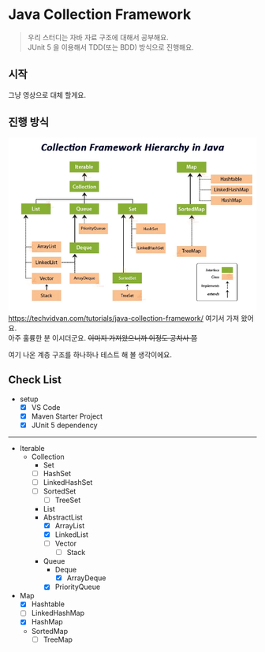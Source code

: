# Java Collection Framework
> 우리 스터디는 자바 자료 구조에 대해서 공부해요.  
> JUnit 5 을 이용해서 TDD(또는 BDD) 방식으로 진행해요.

## 시작
그냥 영상으로 대체 할게요.

## 진행 방식
![](./collection-framework-hierarchy-in-java.webp)
https://techvidvan.com/tutorials/java-collection-framework/ 여기서 가져 왔어요.  
아주 훌륭한 분 이시더군요.  ~~이미지 가져왔으니까 이정도 공치사 쯤~~

여기 나온 계층 구조를 하나하나 테스트 해 볼 생각이에요.

## Check List
- setup  
  - [X] VS Code  
  - [X] Maven Starter Project  
  - [X] JUnit 5 dependency
---
- Iterable  
  - Collection  
    - Set  
    - [ ] HashSet
    - [ ] LinkedHashSet
    - [ ] SortedSet  
      - [ ] TreeSet
    - List  
    - AbstractList
      - [X] ArrayList
      - [X] LinkedList
      - [ ] Vector
        - [ ] Stack
    - Queue  
      - Deque    
        - [X] ArrayDeque
      - [X] PriorityQueue
- Map  
  - [X] Hashtable
  - [ ] LinkedHashMap
  - [X] HashMap
  - SortedMap  
    - [ ] TreeMap

